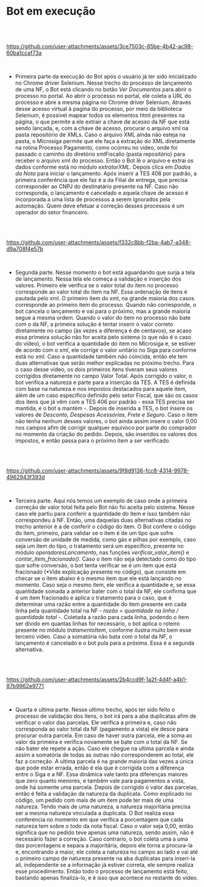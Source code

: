 # Bot em execução
<br/>
<br/>



https://github.com/user-attachments/assets/3ce7503c-85be-4b42-ac98-60ba1ccaf73a


<br/>

- Primeira parte da execução do Bot após o usuário já ter sido inicializado no Chrome driver Selenium. Nesse trecho do processo de lançamento de uma NF, o Bot está clicando no botão _Ver Documentos_ para abrir o processo no portal. Ao abrir o processo no portal, ele coleta a URL do processo e abre a mesma página no Chrome driver Selenium. Através desse acesso virtual à pagina do processo, por meio da biblioteca Selenium, é possível mapear todos os elementos html presentes na página, o que permite a ele extrair a chave de acesso da NF que está sendo lançada, e, com a chave de acesso, procurar o arquivo xml na pasta repositório de XMLs. Caso o arquivo XML ainda não esteja na pasta, o Microsiga permite que ele faça a extração do XML diretamente na rotina Processo Pagamento, como ocorreu no vídeo, onde foi passado o caminho do diretório xmlFiscalio (pasta repositório) para receber o arquivo xml do processo. Então o Bot lê o arquivo e extrai os dados conforme está no módulo _extratorXML_. Depois clica em _Dados da Nota_ para iniciar o lançamento. Após inserir a TES 408 por padrão, a primeira conferência que ele faz é a da Filial de entrega, que precisa corresponder ao CNPJ do destinatário presente na NF. Caso não corresponda, o lançamento é cancelado e aquela chave de acesso é incorporada a uma lista de processos a serem ignorados pela automação. Quem deve efetuar a correção desses processos é um operador do setor financeiro.
<br/>
<br/>


https://github.com/user-attachments/assets/f332c8bb-f2ba-4ab7-a348-d9a708f4e57b

<br/>

- Segunda parte. Nesse momento o bot está aguardando que surja a tela de lançamento. Nessa tela ele começa a validação e inserção dos valores. Primeiro ele verifica se o valor total do item no processo corresponde ao valor total do item na NF. Essa ordenação de itens é pautada pelo xml. O primeiro item do xml, na grande maioria dos casos corresponde ao primeiro item do processo. Quando não corresponde, o bot cancela o lançamento e vai para o próximo, mas a grande maioria segue a mesma ordem. Quando o valor do item no processo não bate com o da NF, a primeira solução é tentar inserir o valor correto diretamente no campo (às vezes a diferença é de centavos), se acaso essa primeira solução não for aceita pelo sistema (o que não é o caso do vídeo), o bot verifica a quantidade do item no Microsiga e, se estiver de acordo com o xml, ele corrige o valor unitário no Siga para conforme está no xml. Caso a quantidade também não coincida, então ele tem duas alternativas que serão melhor explicadas no próximo trecho. Para o caso desse vídeo, os dois primeiros itens tiveram seus valores corrigidos diretamente no campo Valor Total. Após corrigido o valor, o bot verifica a natureza e parte para a inserção da TES. A TES é definida com base na natureza e nos impostos destacados para aquele item, além de um caso especifico definido pelo setor Fiscal, que são os casos dos itens que já vêm com a TES 406 por padrão - essa TES precisa ser mantida, e o bot a mantém -. Depois de inserida a TES, o bot insere os valores de _Desconto, Despesas Acessórias, Frete e Seguro_. Caso o item não tenha nenhum desses valores, o bot ainda assim insere o valor 0,00 nos campos afim de corrigir qualquer equivoco por parte do comprador no momento da criação do pedido. Depois, são inseridos os valores dos impostos, e então passa para o próximo item a ser verificado.
<br/>
<br/>


https://github.com/user-attachments/assets/9f8d9136-fcc8-4314-9978-4962943f393d

<br/>

- Terceira parte. Aqui nós temos um exemplo de caso onde a primeira correção de valor total feita pelo Bot não foi aceita pelo sistema. Nesse caso ele partiu para conferir a quantidade do item e isso também não correspondeu à NF. Então, uma daquelas duas alternativas citadas no trecho anterior é a de conferir o código do item. O Bot confere o código do item, primeiro, para validar se o item é de um tipo que sofre conversão de unidade de medida, como gás e pilhas por exemplo, caso seja um item do tipo, o tratamento será um específico, presente no módulo _operadoresLancamento_, nas funções _verificar_valor_item()_ e _contar_item_fracionado()_. Caso o item não seja detectado como do tipo que sofre conversão, o bot tenta verificar se é um item que está fracionado (*Vide explicação presente no código), que consiste em checar se o item abaixo é o mesmo item que ele está lançando no momento. Caso seja o mesmo item, ele verifica a quantidade e, se essa quantidade somada a anterior bater com o total da NF, ele confirma que é um item fracionado e aplica o tratamento para o caso, que é determinar uma razão entre a quantidade do item presente em cada linha pela quantidade total na NF - _razão = quantidade na linha / quantidade total_ -. Coletada a razão para cada linha, podendo o item ser divido em quantas linhas for necessário, o bot aplica o roteiro presente no módulo _tratamentoItem_, conforme ilustra muito bem esse terceiro vídeo. Caso a somatória não bata com o total da NF, o lançamento é cancelado e o bot pula para a próxima. Essa é a segunda alternativa.
<br/>
<br/>


https://github.com/user-attachments/assets/2b4ccd9f-1a2f-4d4f-a4b1-87b9962e9771

<br/>

- Quarta e ultima parte. Nesse ultimo trecho, após ter sido feito o processo de validação dos itens, o bot irá para a aba duplicatas afim de verificar o valor das parcelas. Ele verifica a primeira e, caso não corresponda ao valor total da NF (pagamento a vista) ele desce para procurar outra parcela. Em caso de haver outra parcela, ele a soma ao valor da primeira e verifica novamente se bate com o total da NF. Se não bater ele repete a ação. Caso ele chegue na ultima parcela e ainda assim a somatória de todas as outras não corresponderem ao total, ele faz a correção. A ultima parcela é na grande maioria das vezes a única que pode estar errada, então é ela que é corrigida com a diferença entre o Siga e a NF. Essa dinâmica vale tanto pra diferenças maiores que zero quanto menores, e também vale para pagamentos a vista, onde há somente uma parcela.
Depois de corrigido o valor das parcelas, então é feita a validação da natureza da duplicata. Como explicado no código, um pedido com mais de um item pode ter mais de uma natureza. Tendo mais de uma natureza, a natureza majoritária precisa ser a mesma natureza vinculada a duplicata. O Bot realiza essa conferencia no momento em que verifica a porcentagem que cada natureza tem sobre o todo da nota fiscal. Caso o valor seja 0,00, então significa que no pedido teve apenas uma natureza, sendo assim, não é necessário fazer a correção. Caso contrario, o bot coleta uma a uma das porcentagens e separa a majoritária, depois ele torna a procura-la e, encontrando a maior, ele coleta a natureza no campo ao lado e vai até o primeiro campo de natureza presente na aba duplicatas para inseri-la ali, independente se a informação já estiver correta, ele sempre realiza esse procedimento.
Então todo o processo de lançamento está feito, bastando apenas finaliza-lo, e é isso que acontece no restante do vídeo.



